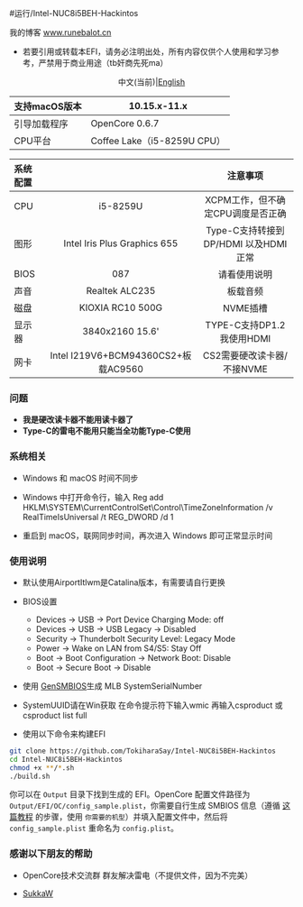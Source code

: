 #运行/Intel-NUC8i5BEH-Hackintos

我的博客  www.runebalot.cn

- 若要引用或转载本EFI，请务必注明出处，所有内容仅供个人使用和学习参考，严禁用于商业用途（tb奸商先死ma）

<p><center>中文(当前)|<a href="https://github.com/TokiharaSay/Intel-NUC8i5BEH-Hackintos/edit/main/README.md">English</a></center></p>

|支持macOS版本| 10.15.x-11.x|
|:-|-|
|引导加载程序| OpenCore 0.6.7|
|CPU平台| Coffee Lake（i5-8259U CPU）|

|系统配置| |注意事项|
|:-|:-:|:-:|
|CPU | i5-8259U  | XCPM工作，但不确定CPU调度是否正确|
|图形| Intel Iris Plus Graphics 655 | Type-C支持转接到DP/HDMI 以及HDMI正常|
|BIOS | 087 |请看使用说明|
|声音| Realtek ALC235 |板载音频|
|磁盘| KIOXIA RC10 500G| NVME插槽|
|显示器|3840x2160 15.6'| TYPE-C支持DP1.2 我使用HDMI |
|网卡| Intel I219V6+BCM94360CS2+板载AC9560 |CS2需要硬改读卡器/不接NVME |
### 问题
* __我是硬改读卡器不能用读卡器了__
* __Type-C的雷电不能用只能当全功能Type-C使用__

### 系统相关
- Windows 和 macOS 时间不同步

- Windows 中打开命令行，输入 Reg add HKLM\SYSTEM\CurrentControlSet\Control\TimeZoneInformation /v RealTimeIsUniversal /t REG_DWORD /d 1

- 重启到 macOS，联网同步时间，再次进入 Windows 即可正常显示时间

### 使用说明
- 默认使用AirportItlwm是Catalina版本，有需要请自行更换

- BIOS设置
  - Devices -> USB -> Port Device Charging Mode: off
  - Devices -> USB -> USB Legacy -> Disabled
  - Security -> Thunderbolt Security Level: Legacy Mode
  - Power -> Wake on LAN from S4/S5: Stay Off
  - Boot -> Boot Configuration -> Network Boot: Disable
  - Boot -> Secure Boot -> Disable

- 使用 [GenSMBIOS](https://github.com/corpnewt/GenSMBIOS)生成 MLB SystemSerialNumber

- SystemUUID请在Win获取 在命令提示符下输入wmic 再输入csproduct 或 csproduct list full

- 使用以下命令来构建EFI
```bash
git clone https://github.com/TokiharaSay/Intel-NUC8i5BEH-Hackintos
cd Intel-NUC8i5BEH-Hackintos
chmod +x **/*.sh
./build.sh
```
你可以在 `Output` 目录下找到生成的 EFI。OpenCore 配置文件路径为 `Output/EFI/OC/config_sample.plist`，你需要自行生成 SMBIOS 信息（遵循 [这篇教程](https://dortania.github.io/OpenCore-Post-Install/universal/iservices.html) 的步骤，使用 `你需要的机型`）并填入配置文件中，然后将 `config_sample.plist` 重命名为 `config.plist`。

### 感谢以下朋友的帮助

- OpenCore技术交流群 群友解决雷电（不提供文件，因为不完美）

- [SukkaW](https://github.com/SukkaW)

